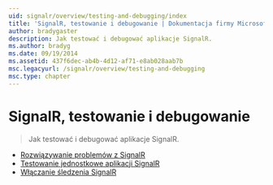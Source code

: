 ```yaml
---
uid: signalr/overview/testing-and-debugging/index
title: 'SignalR, testowanie i debugowanie | Dokumentacja firmy Microsoft'
author: bradygaster
description: Jak testować i debugować aplikacje SignalR.
ms.author: bradyg
ms.date: 09/19/2014
ms.assetid: 437f6dec-ab4b-4d12-af71-e8ab028aab7b
msc.legacyurl: /signalr/overview/testing-and-debugging
msc.type: chapter
---
```

<a name="signalr-testing-and-debugging"></a>SignalR, testowanie i debugowanie
====================
> Jak testować i debugować aplikacje SignalR.


- [Rozwiązywanie problemów z SignalR](troubleshooting.md)
- [Testowanie jednostkowe aplikacji SignalR](unit-testing-signalr-applications.md)
- [Włączanie śledzenia SignalR](enabling-signalr-tracing.md)

